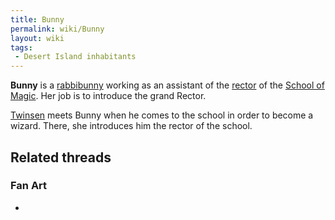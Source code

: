 ```yaml
---
title: Bunny
permalink: wiki/Bunny
layout: wiki
tags:
 - Desert Island inhabitants
---
```


**Bunny** is a [rabbibunny](rabbibunny "wikilink") working as an
assistant of the [rector](Rector_of_the_School_of_Magic "wikilink") of
the [School of Magic](School_of_Magic "wikilink"). Her job is to
introduce the grand Rector.

[Twinsen](Twinsen "wikilink") meets Bunny when he comes to the school in
order to become a wizard. There, she introduces him the rector of the
school.

## Related threads

### Fan Art

- 
